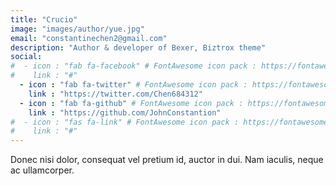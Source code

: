 ```yaml
---
title: "Crucio"
image: "images/author/yue.jpg"
email: "constantinechen2@gmail.com"
description: "Author & developer of Bexer, Biztrox theme"
social:
#  - icon : "fab fa-facebook" # FontAwesome icon pack : https://fontawesome.com/icons
#    link : "#"
  - icon : "fab fa-twitter" # FontAwesome icon pack : https://fontawesome.com/icons
    link : "https://twitter.com/Chen684312"
  - icon : "fab fa-github" # FontAwesome icon pack : https://fontawesome.com/icons
    link : "https://github.com/JohnConstantion"
#  - icon : "fas fa-link" # FontAwesome icon pack : https://fontawesome.com/icons
#    link : "#"
---
```


Donec nisi dolor, consequat vel pretium id, auctor in dui. Nam iaculis, neque ac ullamcorper.
